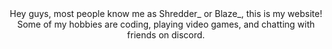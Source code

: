  <head>
  </head>

  <body>
 
  <center> Hey guys, most people know me as Shredder_ or Blaze_, this is my website! Some of my hobbies are coding, playing video games, and chatting with friends on discord.</center>
  



